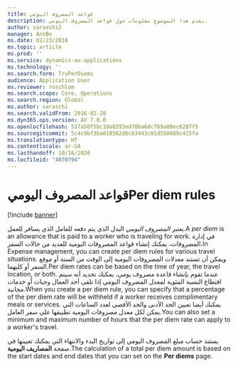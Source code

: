 ```yaml
---
title: قواعد المصروف اليومي
description: يقدم هذا الموضوع معلومات حول قواعد المصروف اليومي.
author: saraschi2
manager: AnnBe
ms.date: 02/23/2018
ms.topic: article
ms.prod: ''
ms.service: dynamics-ax-applications
ms.technology: ''
ms.search.form: TrvPerDiems
audience: Application User
ms.reviewer: roschlom
ms.search.scope: Core, Operations
ms.search.region: Global
ms.author: saraschi
ms.search.validFrom: 2016-02-28
ms.dyn365.ops.version: AX 7.0.0
ms.openlocfilehash: 537a50f5bc10a0293ed70ba6dc769a09ec6287f5
ms.sourcegitcommit: 5c4c9bf3ba018562d6cb3443c01d550489c415fa
ms.translationtype: HT
ms.contentlocale: ar-SA
ms.lasthandoff: 10/16/2020
ms.locfileid: "4070794"
---
```

# <a name="per-diem-rules"></a><span data-ttu-id="08988-103">قواعد المصروف اليومي</span><span class="sxs-lookup"><span data-stu-id="08988-103">Per diem rules</span></span>

[!include [banner](../includes/banner.md)]

<span data-ttu-id="08988-104">يعتبر *المصروف اليومي* البدل الذي يتم دفعه للعامل الذي يسافر للعمل.</span><span class="sxs-lookup"><span data-stu-id="08988-104">A *per diem* is an allowance that is paid to a worker who is traveling for work.</span></span> <span data-ttu-id="08988-105">في إدارة المصروفات، يمكنك إنشاء قواعد المصروفات اليومية للعديد من حالات السفر.</span><span class="sxs-lookup"><span data-stu-id="08988-105">In Expense management, you can create per diem rules for various travel situations.</span></span> <span data-ttu-id="08988-106">ويمكن أن تستند معدلات المصروفات اليومية إلى الوقت من السنة أو موقع السفر أو كليهما.</span><span class="sxs-lookup"><span data-stu-id="08988-106">Per diem rates can be based on the time of year, the travel location, or both.</span></span> <span data-ttu-id="08988-107">عندما تقوم بإنشاء قاعدة مصروف يومي، يمكنك تحديد أنه سيتم اقتطاع النسبة المئوية لمعدل المصروف اليومي إذا تلقى أحد العمال وجبات أو خدمات مجانية.</span><span class="sxs-lookup"><span data-stu-id="08988-107">When you create a per diem rule, you can specify that a percentage of the per diem rate will be withheld if a worker receives complimentary meals or services.</span></span> <span data-ttu-id="08988-108">يمكنك أيضا تعيين الحد الأدنى والحد الأقصى لعدد الساعات التي يمكن لكل معدل مصروفات اليومية تطبيقها على سفر العامل.</span><span class="sxs-lookup"><span data-stu-id="08988-108">You can also set a minimum and maximum number of hours that the per diem rate can apply to a worker's travel.</span></span>

<span data-ttu-id="08988-109">يستند حساب مبلغ المصروف اليومي إلى تواريخ البدء والانتهاء التي يمكنك تعيينها في صفحة **المصاريف اليومية**.</span><span class="sxs-lookup"><span data-stu-id="08988-109">The calculation of a total per diem amount is based on the start dates and end dates that you can set on the **Per diems** page.</span></span>
